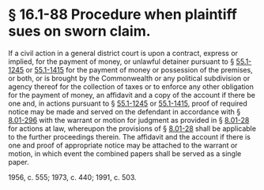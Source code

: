 # § 16.1-88 Procedure when plaintiff sues on sworn claim.

<p>If a civil action in a general district court is upon a contract, express or implied, for the payment of money, or unlawful detainer pursuant to § <a href='/vacode/55.1-1245/'>55.1-1245</a> or <a href='/vacode/55.1-1415/'>55.1-1415</a> for the payment of money or possession of the premises, or both, or is brought by the Commonwealth or any political subdivision or agency thereof for the collection of taxes or to enforce any other obligation for the payment of money, an affidavit and a copy of the account if there be one and, in actions pursuant to § <a href='/vacode/55.1-1245/'>55.1-1245</a> or <a href='/vacode/55.1-1415/'>55.1-1415</a>, proof of required notice may be made and served on the defendant in accordance with § <a href='/vacode/8.01-296/'>8.01-296</a> with the warrant or motion for judgment as provided in § <a href='/vacode/8.01-28/'>8.01-28</a> for actions at law, whereupon the provisions of § <a href='/vacode/8.01-28/'>8.01-28</a> shall be applicable to the further proceedings therein. The affidavit and the account if there is one and proof of appropriate notice may be attached to the warrant or motion, in which event the combined papers shall be served as a single paper.</p><p>1956, c. 555; 1973, c. 440; 1991, c. 503.</p>